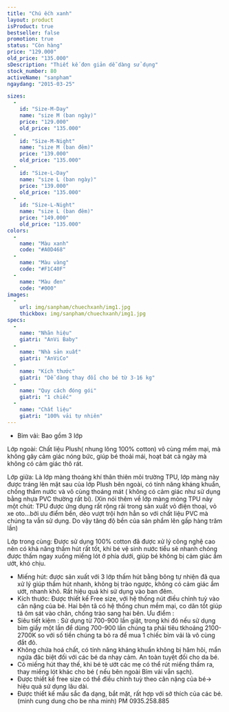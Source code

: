 ```yaml
---
title: "Chú ếch xanh"
layout: product
isProduct: true
bestseller: false
promotion: true
status: "Còn hàng"
price: "129.000"
old_price: "135.000"
sDescription: "Thiết kế đơn giản dễ dàng sử dụng"
stock_number: 80
activeName: "sanpham"
ngaydang: "2015-03-25"

sizes:
  -
    id: "Size-M-Day"
    name: "size M (ban ngày)"
    price: "129.000"
    old_price: "135.000"
  -
    id: "Size-M-Night"
    name: "size M (ban đêm)"
    price: "139.000"
    old_price: "135.000"
  -
    id: "Size-L-Day"
    name: "size L (ban ngày)"
    price: "139.000"
    old_price: "135.000"
  -
    id: "Size-L-Night"
    name: "size L (ban đêm)"
    price: "149.000"
    old_price: "135.000"
colors:
  -
    name: "Màu xanh"
    code: "#A0D468"
  -
    name: "Màu vàng"
    code: "#F1C40F"
  -
    name: "Màu đen"
    code: "#000"
images:
  -
    url: img/sanpham/chuechxanh/img1.jpg
    thickbox: img/sanpham/chuechxanh/img1.jpg
specs:
  -
    name: "Nhãn hiệu"
    giatri: "AnVi Baby"
  -
    name: "Nhà sản xuất"
    giatri: "AnViCo"
  -
    name: "Kích thước"
    giatri: "Dễ dàng thay đổi cho bé từ 3-16 kg"
  -
    name: "Quy cách đóng gói"
    giatri: "1 chiếc"
  -
    name: "Chất liệu"
    giatri: "100% vải tự nhiên"
---
```


- Bỉm vải: Bao gồm 3 lớp

Lớp ngoài: Chất liệu Plush( nhung lông 100% cotton) vô cùng mềm mại, mà không gây cảm giác nóng bức, giúp bé thoải mái, hoạt bát cả ngày mà không có cảm giác thô rát.

Lớp giữa: Là lớp màng thoáng khí thân thiên môi trường TPU, lớp màng này được tráng lên mặt sau của lớp Plush bên ngoài, có tính năng kháng khuẩn, chống thấm nước và vô cùng thoáng mát ( không có cảm giác như sử dụng bằng nhựa PVC thường rất bí).
(Xin nói thêm về lớp màng mỏng TPU này một chút: TPU được ứng dụng rất rộng rãi trong sản xuất vỏ điện thoại, vỏ xe oto…bởi ưu điểm bền, dẻo vượt trội hơn hẳn so với chất liệu PVC mà chúng ta vẫn sử dụng. Do vậy tăng độ bền của sản phẩm lên gấp hàng trăm lần)

Lớp trong cùng: Được sử dụng 100% cotton đã được xử lý công nghệ cao nên có khả năng thấm hút rất tốt, khi bé vệ sinh nước tiểu sẽ nhanh chóng được thấm ngay xuống miếng lót ở phía dưới, giúp bé không bị cảm giác ẩm ướt, khó chịu.

- Miếng hút: được sản xuất với 3 lớp thấm hút bằng bông tự nhiện đã qua xử lý giúp thấm hút nhanh, không bị trào ngược, không có cảm giác ẩm ướt, nhanh khô. Rất hiệu quả khi sử dụng vào ban đêm.
- Kích thước: Được thiết kế Free size, với hệ thống nút điều chỉnh tuỳ vào cân nặng của bé. Hai bên tã có hệ thống chun mềm mại, co dãn tốt giúp tã ôm sát vào chân, chống trào sang hai bên.
Ưu điểm :
- Siêu tiết kiệm : Sử dụng từ 700-900 lần giặt, trong khi đó nếu sử dụng bỉm giấy một lần để dùng 700-900 lần chúng ta phải tiêu tkhoảng 2100-2700K so với số tiền chúng ta bỏ ra để mua 1 chiếc bỉm vải là vô cùng đắt đỏ.
- Không chứa hoá chất, có tính năng kháng khuẩn không bị hăm hôi, mẩn ngứa đăc biệt đối với các bé da nhạy cảm. An toàn tuyệt đối cho da bé.
- Có miếng hút thay thế, khi bé tè ướt các mẹ có thể rút miếng thấm ra, thay miếng lót khác cho bé ( nếu bên ngoài Bỉm vải vẫn sạch).
- Được thiết kế free size có thể điều chình tuỳ theo cân nặng của bé-> hiệu quả sử dụng lâu dài.
- Được thiết kế mầu sắc đa dạng, bắt mặt, rất hợp với sở thích của các bé. (minh cung dung cho be nha minh) PM 0935.258.885
